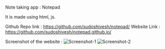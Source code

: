 Note taking app : Notepad


It is made using html, js.


Github Repo link : https://github.com/sudoshivesh/notepad/
Website Link : https://github.com/sudoshivesh/notepad.github.io/


Screenshot of the website : 
![Screenshot-1](https://user-images.githubusercontent.com/78317220/185485702-6204acc7-9304-4146-b074-76d4fc53b88e.png)
![Screenshot-2](https://user-images.githubusercontent.com/78317220/185485737-0f6a9ffc-16af-43a1-934b-fc73737d75b1.png)

